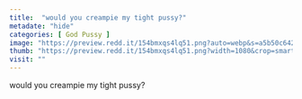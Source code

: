 ```yaml
---
title:  "would you creampie my tight pussy?"
metadate: "hide"
categories: [ God Pussy ]
image: "https://preview.redd.it/154bmxqs4lq51.png?auto=webp&s=a5b50c6425044b92c689191dc13628b9b51b68a2"
thumb: "https://preview.redd.it/154bmxqs4lq51.png?width=1080&crop=smart&auto=webp&s=db26eed6e7e2b7eb2a9fc86c18356448625ce58e"
visit: ""
---
```

would you creampie my tight pussy?
